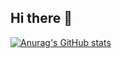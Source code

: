 ## Hi there 👋
[![Anurag's GitHub stats](https://github-readme-stats.vercel.app/api?username=MinoruYoshioka)](https://github.com/anuraghazra/github-readme-stats)
<!--
**MinoruYoshioka/MinoruYoshioka** is a ✨ _special_ ✨ repository because its `README.md` (this file) appears on your GitHub profile.

Here are some ideas to get you started:

- 🔭 I’m currently working on ...
- 🌱 I’m currently learning ...
- 👯 I’m looking to collaborate on ...
- 🤔 I’m looking for help with ...
- 💬 Ask me about ...
- 📫 How to reach me: ...
- 😄 Pronouns: ...
- ⚡ Fun fact: ...
-->
